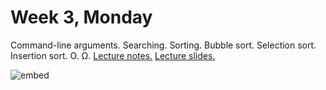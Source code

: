 # Week 3, Monday

Command-line arguments. Searching. Sorting. Bubble sort. Selection sort. Insertion sort. O. Ω. [Lecture notes.](http://cdn.cs50.net/2014/fall/lectures/3/m/notes3m/notes3m.html) [Lecture slides.](http://cdn.cs50.net/2014/fall/lectures/3/m/week3m.pdf)

![embed](https://www.youtube.com/embed/nEdFfBbmlp4)